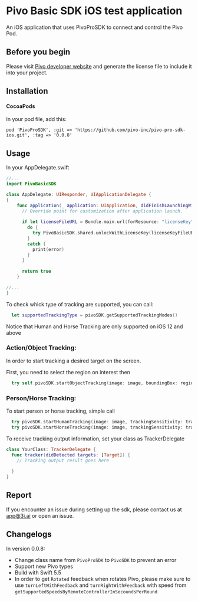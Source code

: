 # Pivo Basic SDK iOS test application

An iOS application that uses PivoProSDK to connect and control the Pivo Pod.

## Before you begin

Please visit [Pivo developer website](https://developer.pivo.app/) and generate the license file to include it into your project. 

## Installation

#### CocoaPods
In your pod file, add this:

```
pod 'PivoProSDK', :git => 'https://github.com/pivo-inc/pivo-pro-sdk-ios.git', :tag => '0.0.8'
```
## Usage

In your AppDelegate.swift

```swift
//...
import PivoBasicSDK

class AppDelegate: UIResponder, UIApplicationDelegate {
{
    func application(_ application: UIApplication, didFinishLaunchingWithOptions launchOptions: [UIApplication.LaunchOptionsKey: Any]?) -> Bool {
      // Override point for customization after application launch.
      
      if let licenseFileURL = Bundle.main.url(forResource: "licenseKey", withExtension: "json") {
        do {
          try PivoBasicSDK.shared.unlockWithLicenseKey(licenseKeyFileURL: licenseFileURL)
        }
        catch {
          print(error)
        }
      }
      
      return true
    }

//...
}
```

To check whick type of tracking are supported, you can call:

```swift
  let supportedTrackingType = pivoSDK.getSupportedTrackingModes()
```

Notice that Human and Horse Tracking are only supported on iOS 12 and above

### Action/Object Tracking:

In order to start tracking a desired target on the screen.

First, you need to select the region on interest then
```swift
  try self.pivoSDK.startObjectTracking(image: image, boundingBox: regionOfInterest, trackingSensitivity: trackingSensitivity, delegate: self)
```

### Person/Horse Tracking:

To start person or horse tracking, simple call

```swift
  try pivoSDK.startHumanTracking(image: image, trackingSensitivity: trackingSensitivity, delegate: self)
  try pivoSDK.startHorseTracking(image: image, trackingSensitivity: trackingSensitivity, delegate: self)
```

To receive tracking output information, set your class as TrackerDelegate
```swift
class YourClass: TrackerDelegate {
  func tracker(didDetected targets: [Target]) {
    // Tracking output result goes here
    
  }
}
```

## Report
If you encounter an issue during setting up the sdk, please contact us at app@3i.ai or open an issue.

## Changelogs

In version 0.0.8:
- Change class name from `PivoProSDK` to `PivoSDK` to prevent an error
- Support new Pivo types
- Build with Swift 5.5
- In order to get `Rotated` feedback when rotates Pivo, please make sure to use `turnLeftWithFeedback` and `turnRightWithFeedback` with speed from `getSupportedSpeedsByRemoteControllerInSecoundsPerRound`
